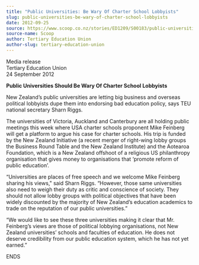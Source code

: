 ```yaml
---
title: "Public Universities: Be Wary Of Charter School Lobbyists"
slug: public-universities-be-wary-of-charter-school-lobbyists
date: 2012-09-25
source: https://www.scoop.co.nz/stories/ED1209/S00183/public-universities-be-wary-of-charter-school-lobbyists.htm
source-name: Scoop
author: Tertiary Education Union
author-slug: tertiary-education-union
---
```


<p>Media release<br>Tertiary Education Union<br>24 September
2012</p>

<p><strong>Public Universities Should Be Wary Of Charter
School Lobbyists</strong></p>

<p>New Zealand’s public
universities are letting big business and overseas political
lobbyists dupe them into endorsing bad education policy,
says TEU national secretary Sharn Riggs.</p>

<p>The universities
of Victoria, Auckland and Canterbury are all holding public
meetings this week where USA charter schools proponent Mike
Feinberg will get a platform to argue his case for charter
schools.  His trip is funded by the New Zealand Initiative
(a recent merger of right-wing lobby groups the Business
Round Table and the New Zealand Institute) and the Aotearoa
Foundation, which is a New Zealand offshoot of a religious
US philanthropy organisation that gives money to
organisations that ‘promote reform of public
education’.</p>

<p>“Universities are places of free speech
and we welcome Mike Feinberg sharing his views," said Sharn
Riggs. “However, those same universities also need to
weigh their duty as critic and conscience of society. They
should not allow lobby groups with political objectives that
have been widely discounted by the majority of New
Zealand’s education academics to trade on the reputation
of our public universities.”</p>

<p>“We would like to see
these three universities making it clear that Mr.
Feinberg’s views are those of political lobbying
organisations, not New Zealand universities’ schools and
faculties of education. He does not deserve credibility from
our public education system, which he has not yet
earned.”</p>

<p>ENDS<br><p>

